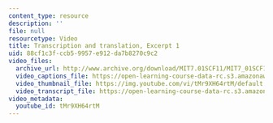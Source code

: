 ```yaml
---
content_type: resource
description: ''
file: null
resourcetype: Video
title: Transcription and translation, Excerpt 1
uid: 88cf1c3f-ccb5-9957-e912-da7b8270c9c2
video_files:
  archive_url: http://www.archive.org/download/MIT7.01SCF11/MIT7_01SCF11_track16_300k.mp4
  video_captions_file: https://open-learning-course-data-rc.s3.amazonaws.com/7-01sc-fundamentals-of-biology-fall-2011/ee4afc4af1e756468001f0b298134f2b_tMr9XH64rtM.vtt
  video_thumbnail_file: https://img.youtube.com/vi/tMr9XH64rtM/default.jpg
  video_transcript_file: https://open-learning-course-data-rc.s3.amazonaws.com/7-01sc-fundamentals-of-biology-fall-2011/e60c1ca44de2507d887d711088ffb01a_tMr9XH64rtM.pdf
video_metadata:
  youtube_id: tMr9XH64rtM
---
```

